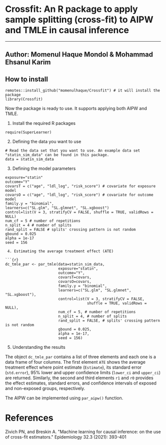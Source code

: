 # Crossfit: An R package to apply sample splitting (cross-fit) to AIPW and TMLE in causal inference
---
Author: Momenul Haque Mondol & Mohammad Ehsanul Karim
---

## How to install

```{r}
remotes::install_github("momenulhaque/Crossfit") # it will install the package
library(Crossfit) 
```
Now the package is ready to use. It supports applying both AIPW and TMLE. 

 1. Install the required R packages

```{r}
require(SuperLearner)
```
 
 2. Defining the data you want to use
 
```{r}
# Read the data set that you want to use. An example data set "statin_sim_data" can be found in this package.
data = statin_sim_data 
```
 3. Defining the model parameters

```{r}
exposure="statin"
outcome="Y"
covarsT = c("age", "ldl_log", "risk_score") # covariate for exposure model
covarsO = c("age", "ldl_log", "risk_score") # covariate for outcome model
family.y = "binomial",
learners=c("SL.glm", "SL.glmnet", "SL.xgboost")
control=list(V = 3, stratifyCV = FALSE, shuffle = TRUE, validRows = NULL)
num_cf = 5 # number of repetitions
n_split = 4 # number of splits
rand_split = FALSE # splits' crossing pattern is not random
gbound = 0.025
alpha = 1e-17
seed = 156

 4. Estimating the average treatment effect (ATE)

```{r}
dc_tmle_par <- par_tmle(data=statin_sim_data,
                        exposure="statin",
                        outcome="Y",
                        covarsT=covars,
                        covarsO=covars,
                        family.y = "binomial",
                        learners=c("SL.glm", "SL.glmnet", "SL.xgboost"),
                        control=list(V = 3, stratifyCV = FALSE,
                                     shuffle = TRUE, validRows = NULL),
                        num_cf = 5, # number of repetitions
                        n_split = 4, # number of splits
                        rand_split = FALSE, # splits' crossing pattern is not random
                        gbound = 0.025,
                        alpha = 1e-17,
                        seed = 156)

```

  5. Understanding the results

The object `dc_tmle_par` contains a list of three elements and each one is a data frame of four columns. The first element `ATE` shows the average treatment effect where point estimate (`Estimate`), its standard error (`std.error`), 95% lower and upper confidence limits (`lower_ci` and `upper_ci`) are returned. Similarly, the second and third elements `r1` and `r0` provides the effect estimates, standard errors, and confidence intervals of exposed and non-exposed groups, respectively. 

The AIPW can be implemented using  `par_aipw()` function.



# References
Zivich PN, and Breskin A. "Machine learning for causal inference: on the use of cross-fit estimators." Epidemiology 32.3 (2021): 393-401

